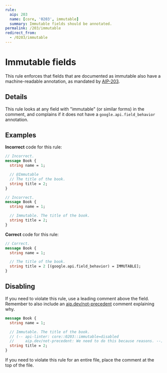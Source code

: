 ```yaml
---
rule:
  aip: 203
  name: [core, '0203', immutable]
  summary: Immutable fields should be annotated.
permalink: /203/immutable
redirect_from:
  - /0203/immutable
---
```


# Immutable fields

This rule enforces that fields that are documented as immutable also have a
machine-readable annotation, as mandated by [AIP-203][].

## Details

This rule looks at any field with "immutable" (or similar forms) in the
comment, and complains if it does not have a `google.api.field_behavior`
annotation.

## Examples

**Incorrect** code for this rule:

```proto
// Incorrect.
message Book {
  string name = 1;

  // @Immutable
  // The title of the book.
  string title = 2;
}
```

```proto
// Incorrect.
message Book {
  string name = 1;

  // Immutable. The title of the book.
  string title = 2;
}
```

**Correct** code for this rule:

```proto
// Correct.
message Book {
  string name = 1;

  // The title of the book.
  string title = 2 [(google.api.field_behavior) = IMMUTABLE];
}
```

## Disabling

If you need to violate this rule, use a leading comment above the field.
Remember to also include an [aip.dev/not-precedent][] comment explaining why.

```proto
message Book {
  string name = 1;

  // Immutable. The title of the book.
  // (-- api-linter: core::0203::immutable=disabled
  //     aip.dev/not-precedent: We need to do this because reasons. --)
  string title = 2;
}
```

If you need to violate this rule for an entire file, place the comment at the
top of the file.

[aip-203]: https://aip.dev/203
[aip.dev/not-precedent]: https://aip.dev/not-precedent
